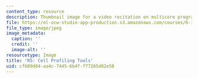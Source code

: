 ```yaml
---
content_type: resource
description: Thumbnail image for a video recitation on multicore programming.
file: https://ol-ocw-studio-app-production.s3.amazonaws.com/courses/6-189-multicore-programming-primer-january-iap-2007/cf689d84aa4c74456b4ff77265d82e58_r5.jpg
file_type: image/jpeg
image_metadata:
  caption: ''
  credit: ''
  image-alt: ''
resourcetype: Image
title: 'R5: Cell Profiling Tools'
uid: cf689d84-aa4c-7445-6b4f-f77265d82e58
---
```

